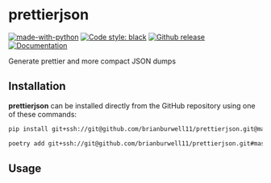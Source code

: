 # prettierjson

[![made-with-python](https://img.shields.io/badge/Made%20with-Python-1f425f.svg?style=flat-square)](https://www.python.org/)
[![Code style: black](https://img.shields.io/badge/code%20style-black-000000.svg?style=flat-square)](https://github.com/psf/black)
[![Github release](https://img.shields.io/badge/release-1.0.0-blue.svg?style=flat-square)](https://github.com/brianburwell11/prettierjson/releases/tag/1.0.0)
[![Documentation](https://img.shields.io/badge/-Documentation-2980b9.svg?logo=readthedocs&labelColor=2980b9&logoColor=FFFFFF&style=flat-square)][documentation]

Generate prettier and more compact JSON dumps

## Installation

**prettierjson** can be installed directly from the GitHub repository using one of these commands:

```sh
pip install git+ssh://git@github.com/brianburwell11/prettierjson.git@master
```

```sh
poetry add git+ssh://git@github.com/brianburwell11/prettierjson.git#master
```

## Usage

<!-- add simple usage instructions here  -->



<!-- links -->
[poetry]: https://python-poetry.org/docs/
[changelog]: docs/CHANGELOG.md
[documentation]: https://github.com/brianburwell11/prettierjson/wiki
